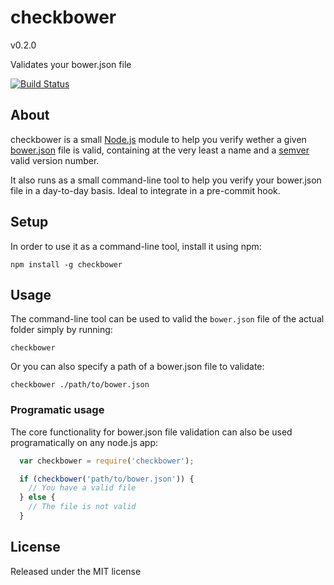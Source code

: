 checkbower
==========

v0.2.0

Validates your bower.json file

[![Build Status](https://travis-ci.org/ruyadorno/checkbower.png?branch=master)](https://travis-ci.org/ruyadorno/checkbower)


## About

checkbower is a small [Node.js](http://nodejs.org/) module to help you verify wether a given [bower.json](https://github.com/bower/bower.json-spec) file is valid, containing at the very least a name and a [semver](http://semver.io/) valid version number.

It also runs as a small command-line tool to help you verify your bower.json file in a day-to-day basis. Ideal to integrate in a pre-commit hook.


## Setup

In order to use it as a command-line tool, install it using npm:

    npm install -g checkbower


## Usage

The command-line tool can be used to valid the `bower.json` file of the actual folder simply by running:

    checkbower

Or you can also specify a path of a bower.json file to validate:

    checkbower ./path/to/bower.json

### Programatic usage

The core functionality for bower.json file validation can also be used programatically on any node.js app:

```js
  var checkbower = require('checkbower');

  if (checkbower('path/to/bower.json')) {
    // You have a valid file
  } else {
    // The file is not valid
  }
```


## License

Released under the MIT license
